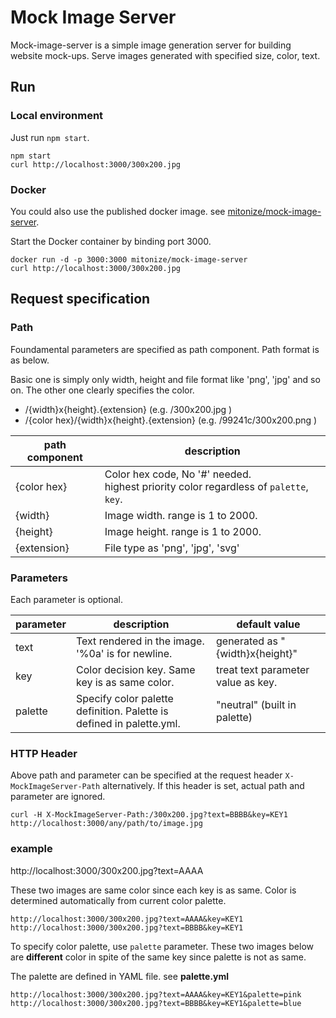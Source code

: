 # Mock Image Server

Mock-image-server is a simple image generation server for building website mock-ups.
Serve images generated with specified size, color, text.

## Run 

### Local environment

Just run `npm start`.
```
npm start
curl http://localhost:3000/300x200.jpg
```

### Docker

You could also use the published docker image. see [mitonize/mock-image-server](https://hub.docker.com/r/mitonize/mock-image-server).

Start the Docker container by binding port 3000.
```
docker run -d -p 3000:3000 mitonize/mock-image-server
curl http://localhost:3000/300x200.jpg
```

## Request specification

### Path

Foundamental parameters are specified as path component. Path format is as below. 

Basic one is simply only width, height and file format like 'png', 'jpg' and so on.
The other one clearly specifies the color.

 * /{width}x{height}.{extension} (e.g. /300x200.jpg )
 * /{color hex}/{width}x{height}.{extension}  (e.g. /99241c/300x200.png )

| path component | description |
|------------------|--------------------|
| {color hex} | Color hex code, No '#' needed. <br>highest priority color regardless of `palette`, `key`.|
| {width}     | Image width. range is 1 to 2000.|
| {height}     | Image height. range is 1 to 2000.|
| {extension} | File type as 'png', 'jpg', 'svg' |

### Parameters
Each parameter is optional.

| parameter | description | default value |
|------------------|--------------------|-----------------------|
| text            | Text rendered in the image. '%0a' is for newline. | generated as "{width}x{height}" |
| key            | Color decision key. Same key is as same color.   | treat text parameter value as key. |
| palette     | Specify  color palette definition. Palette is defined in palette.yml. | "neutral" (built in palette) |

### HTTP Header

Above path and parameter can be specified at the request header `X-MockImageServer-Path` alternatively.
 If this header is set, actual path and parameter are  ignored.

```
curl -H X-MockImageServer-Path:/300x200.jpg?text=BBBB&key=KEY1 http://localhost:3000/any/path/to/image.jpg
```

### example

http://localhost:3000/300x200.jpg?text=AAAA

These two images are same color since each key is as same. Color is determined automatically from current color palette.
```
http://localhost:3000/300x200.jpg?text=AAAA&key=KEY1
http://localhost:3000/300x200.jpg?text=BBBB&key=KEY1
```

To specify color palette, use `palette` parameter. 
These two images below are **different** color in spite of the same key since palette is not as same.

The palette are defined in YAML file. see **palette.yml**
```
http://localhost:3000/300x200.jpg?text=AAAA&key=KEY1&palette=pink
http://localhost:3000/300x200.jpg?text=BBBB&key=KEY1&palette=blue
```



